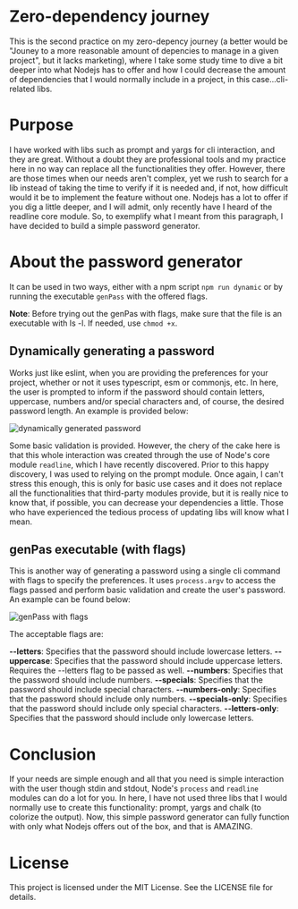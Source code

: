# Zero-dependency journey

This is the second practice on my zero-depency journey (a better would be "Jouney to a more reasonable amount of depencies to manage in a given project", but it lacks marketing), where I take some study time to dive a bit deeper into what Nodejs has to offer and how I could decrease the amount of dependencies that I would normally include in a project, in this case...cli-related libs.

# Purpose

I have worked with libs such as prompt and yargs for cli interaction, and they are great. Without a doubt they are professional tools and my practice here in no way can replace all the functionalities they offer. However, there are those times when our needs aren't complex, yet we rush to search for a lib instead of taking the time to verify if it is needed and, if not, how difficult would it be to implement the feature without one. Nodejs has a lot to offer if you dig a little deeper, and I will admit, only recently have I heard of the readline core module. So, to exemplify what I meant from this paragraph, I have decided to build a simple password generator.

# About the password generator

It can be used in two ways, either with a npm script `npm run dynamic` or by running the executable `genPass` with the offered flags.

**Note**: Before trying out the genPas with flags, make sure that the file is an executable with ls -l. If needed, use `chmod +x`.

## Dynamically generating a password

Works just like eslint, when you are providing the preferences for your project, whether or not it uses typescript, esm or commonjs, etc. In here, the user is prompted to inform if the password should contain letters, uppercase, numbers and/or special characters and, of course, the desired password length. An example is provided below:

![dynamically generated password](https://github.com/tsirianni/random-images/blob/cd17bb5fec3af8de5277a998967164519c2b85dd/zero-dependency-journey/password-example-dynamic.png)

Some basic validation is provided. However, the chery of the cake here is that this whole interaction was created through the use of Node's core module `readline`, which I have recently discovered. Prior to this happy discovery, I was used to relying on the prompt module. Once again, I can't stress this enough, this is only for basic use cases and it does not replace all the functionalities that third-party modules provide, but it is really nice to know that, if possible, you can decrease your dependencies a little. Those who have experienced the tedious process of updating libs will know what I mean.

## genPas executable (with flags)

This is another way of generating a password using a single cli command with flags to specify the preferences. It uses `process.argv` to access the flags passed and perform basic validation and create the user's password. An example can be found below:

![genPass with flags](https://github.com/tsirianni/random-images/blob/cd17bb5fec3af8de5277a998967164519c2b85dd/zero-dependency-journey/password-example-genPass.png)

The acceptable flags are:

**--letters**: Specifies that the password should include lowercase letters.
**--uppercase**: Specifies that the password should include uppercase letters. Requires the --letters flag to be passed as well.
**--numbers**: Specifies that the password should include numbers.
**--specials**: Specifies that the password should include special characters.
**--numbers-only**: Specifies that the password should include only numbers.
**--specials-only**: Specifies that the password should include only special characters.
**--letters-only**: Specifies that the password should include only lowercase letters.

# Conclusion

If your needs are simple enough and all that you need is simple interaction with the user though stdin and stdout, Node's `process` and `readline` modules can do a lot for you. In here, I have not used three libs that I would normally use to create this functionality: prompt, yargs and chalk (to colorize the output). Now, this simple password generator can fully function with only what Nodejs offers out of the box, and that is AMAZING.

# License

This project is licensed under the MIT License. See the LICENSE file for details.
